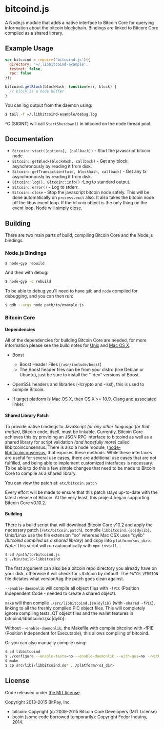 # bitcoind.js

A Node.js module that adds a native interface to Bitcoin Core for querying information about the bitcoin blockchain. Bindings are linked to Bitcore Core compiled as a shared library.

## Example Usage

``` js
var bitcoind = require('bitcoind.js')({
  directory: '~/.libbitcoind-example',
  testnet: false,
  rpc: false
});

bitcoind.getBlock(blockHash, function(err, block) {
  // block is a node buffer
}
```

You can log output from the daemon using:

``` bash
$ tail -f ~/.libbitcoind-example/debug.log
```

^C (SIGINT) will call `StartShutdown()` in bitcoind on the node thread pool.

## Documentation

- `Bitcoin::start([options], [callback])` - Start the javascript bitcoin node.
- `Bitcoin::getBlock(blockHash, callback)` - Get any block asynchronously by reading it from disk.
- `Bitcoin::getTransaction(txid, blockhash, callback)` - Get any tx asynchronously by reading it from disk.
- `Bitcoin::log(), Bitcoin::info()` -Log to standard output.
- `Bitcoin::error()` - Log to stderr.
- `Bitcoin::close` - Stop the javascript bitcoin node safely. This will be done automatically on `process.exit` also. It also takes the bitcoin node off the libuv event loop. If the bitcoin object is the only thing on the event loop. Node will simply close.

## Building

There are two main parts of build, compiling Bitcoin Core and the Node.js bindings.

### Node.js Bindings

```bash
$ node-gyp rebuild
```

And then with debug:

```bash
$ node-gyp -d rebuild
```

To be able to debug you'll need to have `gdb` and `node` compiled for debugging, and you can then run:

```bash
$ gdb --args node path/to/example.js
```

### Bitcoin Core

#### Dependencies

All of the dependencies for building Bitcoin Core are needed, for more information please see the build notes for [Unix](https://github.com/bitcoin/bitcoin/blob/master/doc/build-unix.md) and [Mac OS X](https://github.com/bitcoin/bitcoin/blob/master/doc/build-osx.md).

- Boost
  - Boost Header Files (`/usr/include/boost`)
  - The Boost header files can be from your distro (like Debian or Ubuntu), just be sure to install the "-dev" versions of Boost.

- OpenSSL headers and libraries (-lcrypto and -lssl), this is used to compile Bitcoin.

- If target platform is Mac OS X, then OS X >= 10.9, Clang and associated linker.

#### Shared Library Patch

To provide native bindings to JavaScript *(or any other language for that matter)*, Bitcoin code, itself, must be linkable. Currently, Bitcoin Core achieves this by providing an JSON RPC interface to bitcoind as well as a shared library for script validation *(and hopefully more)* called libbitcoinconsensus. There is also a node module, ([node-libbitcoinconsensus](https://github.com/bitpay/node-libbitcoinconsensus), that exposes these methods. While these interfaces are useful for several use cases, there are additional use cases that are not fulfilled, and being able to implement customized interfaces is necessary. To be able to do this a few simple changes that need to be made to Bitcoin Core to compile as a shared library. 

You can view the patch at: `etc/bitcoin.patch`

Every effort will be made to ensure that this patch stays up-to-date with the latest release of Bitcoin. At the very least, this project began supporting Bitcoin Core v0.10.2.

#### Building

There is a build script that will download Bitcoin Core v10.2 and apply the necessary patch (`/etc/bitcoin.patch`), compile `libbitcoind.{so|dylib}`. Unix/Linux use the file extension "so" whereas Mac OSX uses "dylib" *(bitcoind compiled as a shared library)* and copy into `platform/<os_dir>`. *Note:* This script will run automatically with `npm install`.

```bash
$ cd /path/to/bitcoind.js
$ ./bin/build-libbitcoind
```

The first argument can also be a bitcoin repo directory you already have on your disk, otherwise it will check for ~/bitcoin by default. The `PATCH_VERSION` file dictates what version/tag the patch goes clean against.

`--enable-daemonlib` will compile all object files with `-fPIC` (Position Independent Code - needed to create a shared object).

`make` will then compile `./src/libbitcoind.{so|dylib}` (with `-shared -fPIC`), linking to all the freshly compiled PIC object files. This will completely ignore compiling tests, QT object files and the wallet features in bitcoind/libbitcoind.{so|dylib}.

Without `--enable-daemonlib`, the Makefile with compile bitcoind with -fPIE (Position Independent for Executable), this allows compiling of bitcoind.

Or you can also manually compile using:
```bash
$ cd libbitcoind
$ ./configure --enable-tests=no --enable-daemonlib --with-gui=no --without-qt --without-miniupnpc --without-bdb --enable-debug --disable-wallet --without-utils --prefix=
$ make
$ cp src/libs/libbitcoind.so* ../platform/<os_dir>
```

## License

Code released under [the MIT license](https://github.com/bitpay/bitcoind.js/blob/master/LICENSE).

Copyright 2013-2015 BitPay, Inc.

- bitcoin: Copyright (c) 2009-2015 Bitcoin Core Developers (MIT License)
- bcoin (some code borrowed temporarily): Copyright Fedor Indutny, 2014.

